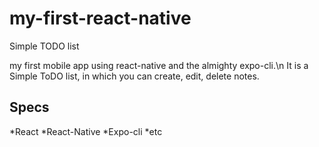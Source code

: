 # my-first-react-native
Simple TODO list 

my first mobile app using react-native and the almighty expo-cli.\n
It is a Simple ToDO list, in which you can create, edit, delete notes.

## Specs
*React
*React-Native
*Expo-cli
*etc
